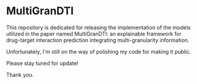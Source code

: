 # MultiGranDTI
This repository is dedicated for releasing the implementation of the models utilized in the paper named MultiGranDTI: an explainable framework for drug-target interaction prediction integrating multi-granularity information.

Unfortunately, I'm still on the way of polishing my code for making it public.

Please stay tuned for update!

Thank you.
